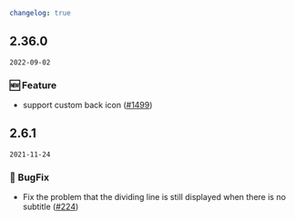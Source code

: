 ```yaml
changelog: true
```

## 2.36.0

`2022-09-02`

### 🆕 Feature

- support custom back icon ([#1499](https://github.com/arco-design/arco-design-vue/pull/1499))


## 2.6.1

`2021-11-24`

### 🐛 BugFix

- Fix the problem that the dividing line is still displayed when there is no subtitle ([#224](https://github.com/arco-design/arco-design-vue/pull/224))

